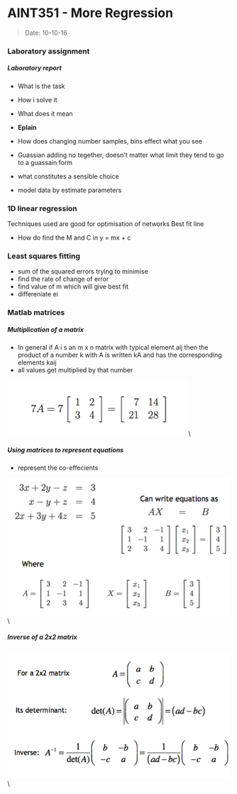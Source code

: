 # AINT351 - More Regression
> Date: 10-10-16

### Laboratory assignment

##### Laboratory report

- What is the task
- How i solve it
- What does it mean

- **Eplain**
- How does changing number samples, bins effect what you see
- Guassian adding no tegether, doesn't matter what limit they tend to go to a guassain form 
- what constitutes a sensible choice
- model data by estimate parameters

### 1D linear regression

Techniques used are good for optimisation of networks
Best fit line

- How do find the M and C in y = mx + c

### Least squares fitting

- sum of the squared errors trying to minimise
- find the rate of change of error
- find value of m which will give best fit
- differeniate ei

### Matlab matrices

##### Multiplication of a matrix

- In general if A i s an m x n matrix with typical element aij then the product of a number k with A is written kA and has the corresponding elements kaij
- all values get multiplied by that number

![multiplication-matrix-by-number](img/multiplication-matrix-by-number.png)\

##### Using matrices to represent equations

- represent the co-effecients

![matric-equation-representation](img/matric-equation-representation.png)\

##### Inverse of a 2x2 matrix

![inverse-of-matrix](img/inverse-of-matrix.png)\

